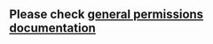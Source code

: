 ## Please check [general permissions documentation](../base-permission/README.md#contactsPermission)